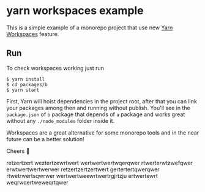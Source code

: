 # yarn workspaces example

This is a simple example of a monorepo project that use new [Yarn Workspaces](https://github.com/thejameskyle/rfcs-1/blob/workspaces/accepted/0000-workspaces.md) feature.

## Run

To check workspaces working just run

```
$ yarn install
$ cd packages/b
$ yarn start
```

First, Yarn will hoist dependencies in the project root, after that you can link your packages among then and running without publish. You'll see in the `package.json` of `b` package that depends of `a` package and works great without any `./node_modules` folder inside it.

Workspaces are a great alternative for some monorepo tools and in the near future can be a better solution!

Cheers 🍻

retzertzert
weztertzewrtwert
wertwertwertwqerqwer
rtwerterwtzwefqwer
erwtwertwertwerwer
retzertzertzertwert
gertertertqwerqwer
rtwetrwertsqwrwer
wertwertweewrtwertrgjrtzju
ertwertewrt
weqrwqertweweqrtqwer
